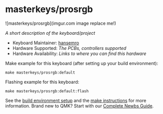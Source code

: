 # masterkeys/prosrgb

![masterkeys/prosrgb](imgur.com image replace me!)

*A short description of the keyboard/project*

* Keyboard Maintainer: [hansemro](https://github.com/hansemro)
* Hardware Supported: *The PCBs, controllers supported*
* Hardware Availability: *Links to where you can find this hardware*

Make example for this keyboard (after setting up your build environment):

    make masterkeys/prosrgb:default

Flashing example for this keyboard:

    make masterkeys/prosrgb:default:flash

See the [build environment setup](https://docs.qmk.fm/#/getting_started_build_tools) and the [make instructions](https://docs.qmk.fm/#/getting_started_make_guide) for more information. Brand new to QMK? Start with our [Complete Newbs Guide](https://docs.qmk.fm/#/newbs).
